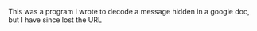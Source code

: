 This was a program I wrote to decode a message hidden in a google doc, but I have since lost the URL
